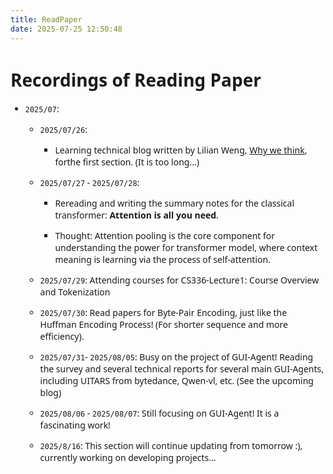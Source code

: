 ```yaml
---
title: ReadPaper
date: 2025-07-25 12:50:48
---
```


<style>
  html, body, .markdown-body {
    font-family: Georgia, sans, serif;
  }
</style>


<div class="markdown-body">

# Recordings of Reading Paper

- `2025/07`:

    - `2025/07/26`:

        - Learning technical blog written by Lilian Weng, [Why we think](https://lilianweng.github.io/posts/2025-05-01-thinking/), forthe first section. (It is too long...)

    - `2025/07/27` - `2025/07/28`:
        - Rereading and writing the summary notes for the classical transformer: **Attention is all you need**.

        - Thought: Attention pooling is the core component for understanding the power for transformer model, where context meaning is learning via the process of self-attention.

    - `2025/07/29`: Attending courses for CS336-Lecture1: Course Overview and Tokenization

    - `2025/07/30`: Read papers for Byte-Pair Encoding, just like the Huffman Encoding Process! (For shorter sequence and more efficiency).

    - `2025/07/31`- `2025/08/05`: Busy on the project of GUI-Agent! Reading the survey and several technical reports for several main GUI-Agents, including UITARS from bytedance, Qwen-vl, etc. (See the upcoming blog)

    - `2025/08/06` - `2025/08/07`: Still focusing on GUI-Agent! It is a fascinating work!

    - `2025/8/16`: This section will continue updating from tomorrow :), currently working on developing projects...
</div>